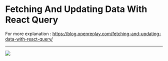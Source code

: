 <h1>Fetching And Updating Data With React Query </h1>

For more explanation : <a>https://blog.openreplay.com/fetching-and-updating-data-with-react-query/</a>
<hr>
<img src="https://tkdodo.eu/blog/static/e34c9bdb709f49c90b76af647160ca18/73f08/react-query.png"/>
